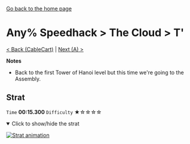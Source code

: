 [Go back to the home page](https://github.com/Doublevil/scbspeedrun)

# Any% Speedhack > The Cloud > T'

[< Back (CableCart)](https://github.com/Doublevil/scbspeedrun/blob/main/levels/any_sh/C/CableCart.md) | [Next (A) >](https://github.com/Doublevil/scbspeedrun/blob/main/levels/any_sh/A/A.md)

**Notes**
- Back to the first Tower of Hanoi level but this time we're going to the Assembly.

## Strat

`Time` **00:15.300** `Difficulty` ★☆☆☆☆
<details open>
  <summary>Click to show/hide the strat</summary>

  [![Strat animation](https://github.com/Doublevil/scbspeedrun/blob/main/media/levels/C/T'_Strat.webp)](https://github.com/Doublevil/scbspeedrun/blob/main/media/levels/C/T'_Strat.mp4?raw=true)
</details>
